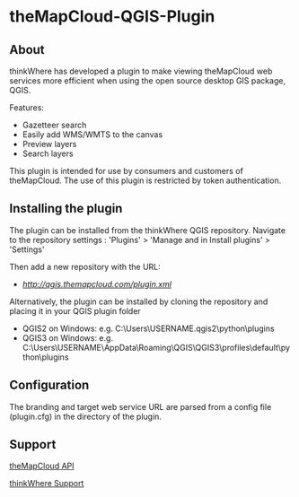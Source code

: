 # theMapCloud-QGIS-Plugin

## About 

thinkWhere has developed a plugin to make viewing theMapCloud web services more efficient when using the open source desktop GIS package, QGIS.

Features:
- Gazetteer search
- Easily add WMS/WMTS to the canvas
- Preview layers
- Search layers

This plugin is intended for use by consumers and customers of theMapCloud. The use of this plugin is restricted by token authentication. 

## Installing the plugin

The plugin can be installed from the thinkWhere QGIS repository. Navigate to the repository settings :  'Plugins' > 'Manage and in Install plugins' > 'Settings'  

Then add a new repository with the URL:

- *http://qgis.themapcloud.com/plugin.xml*

Alternatively, the plugin can be installed by cloning the repository and placing it in your QGIS plugin folder 
 - QGIS2 on Windows: e.g. C:\Users\USERNAME\.qgis2\python\plugins
 - QGIS3 on Windows: e.g. C:\Users\USERNAME\AppData\Roaming\QGIS\QGIS3\profiles\default\python\plugins

## Configuration

The branding and target web service URL are parsed from a config file (plugin.cfg) in the directory of the plugin.

## Support

[theMapCloud API](https://api.themapcloud.com/)

[thinkWhere Support](https://support.thinkwhere.com/)
